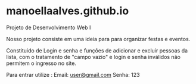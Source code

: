 # manoellaalves.github.io
Projeto de Desenvolvimento Web I

Nosso projeto consiste em uma ideia para para organizar festas e eventos.

Constituido de Login e senha e funções de adicionar e excluir pessoas da lista, com o tratamento de "campo vazio" e login e senha inválidos não permitem o ingresso no site.

Para entrar utilize : Email: user@gmail.com Senha: 123
